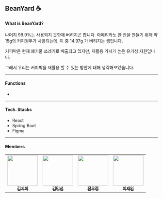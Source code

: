 ## BeanYard :coffee:
#### What is BeanYard?
<p>나머지 98.9%는 사용되지 못한채 버려지곤 합니다. 아메리카노 한 잔을 만들기 위해 약 15g의 커피원두가 사용되는데, 이 중 14.97g 가 버려지는 셈입니다.</p>
<p>커피박은 현재 폐기물 쓰레기로 배출되고 있지만, 재활용 가치가 높은 유기성 자원입니다.</p>
<p>그래서 우리는 커피박을 재활용 할 수 있는 방안에 대해 생각해보았습니다.</p>

---

#### Functions
- 

---

#### Tech. Stacks
- React
- Spring Boot
- Figma

---

#### Members
<table>
<tr>
    <td align="center"><a href="https://github.com/asd3638"><img src="https://github.com/asd3638.png" width="100px;" alt=""/><br /><sub><b>김지혜</b></sub></a><br /></td>
    <td align="center"><a href="https://github.com/k12ms26"><img src="https://github.com/k12ms26.png" width="100px;" alt=""/><br /><sub><b>김민선</b></sub></a><br /></td>
    <td align="center"><a href="https://github.com/Woojung0618"><img src="https://github.com/Woojung0618.png" width="100px;" alt=""/><br /><sub><b>전우정</b></sub></a><br /></td>
    <td align="center"><a href="https://github.com/leeejaaane"><img src="https://github.com/leeejaaane.png" width="100px;" alt=""/><br /><sub><b>이재인</b></sub></a><br /></td>
<tr>
</table>
